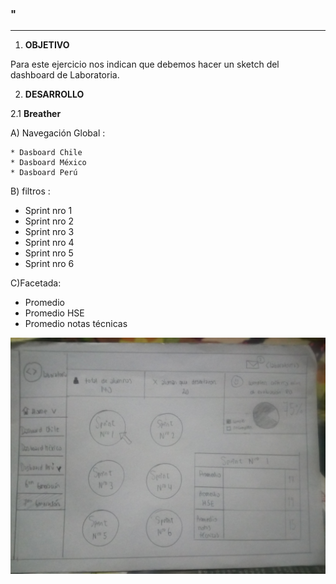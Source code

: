 ### " ###

--------------------------------------------------------------

1) __OBJETIVO__

  Para este ejercicio nos indican que debemos hacer un sketch del dashboard de Laboratoria.

2) __DESARROLLO__

  2.1 __Breather__

   A) Navegación Global :

    * Dasboard Chile
    * Dasboard México
    * Dasboard Perú

   B) filtros :

   * Sprint nro 1
   * Sprint nro 2
   * Sprint nro 3
   * Sprint nro 4
   * Sprint nro 5
   * Sprint nro 6

   C)Facetada:

   * Promedio
   * Promedio HSE
   * Promedio notas técnicas


   ![dasboard](assets/images/dasboard.jpg)

